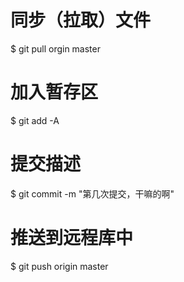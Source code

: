 # 同步（拉取）文件
$ git pull orgin master

# 加入暂存区
$ git add -A

# 提交描述
$ git commit -m "第几次提交，干嘛的啊"

# 推送到远程库中
$ git push origin master
